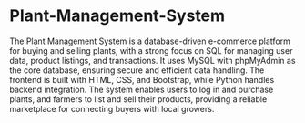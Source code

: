 # Plant-Management-System
The Plant Management System is a database-driven e-commerce platform for buying and selling plants, with a strong focus on SQL for managing user data, product listings, and transactions. It uses MySQL with phpMyAdmin as the core database, ensuring secure and efficient data handling. The frontend is built with HTML, CSS, and Bootstrap, while Python handles backend integration. The system enables users to log in and purchase plants, and farmers to list and sell their products, providing a reliable marketplace for connecting buyers with local growers.
